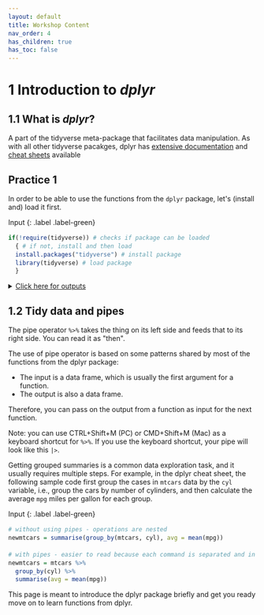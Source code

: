 ```yaml
---
layout: default
title: Workshop Content 
nav_order: 4
has_children: true
has_toc: false 
---
```


# 1 Introduction to *dplyr*

## 1.1 What is *dplyr*?

A part of the tidyverse meta-package that facilitates data manipulation.
As with all other tidyverse pacakges, dplyr has <a href="https://dplyr.tidyverse.org/" target="_blank">extensive documentation</a> and <a href="https://www.rstudio.com/wp-content/uploads/2015/02/data-wrangling-cheatsheet.pdf" target="_blank">cheat sheets</a> available


## Practice 1
In order to be able to use the functions from the `dplyr` package, let's (install and) load it first.

Input
{: .label .label-green}
```r
if(!require(tidyverse)) # checks if package can be loaded
  { # if not, install and then load
  install.packages("tidyverse") # install package
  library(tidyverse) # load package 
  }
```

<details>
	<summary><u>Click here for outputs</u></summary>
	<div style="border: thin grey 1px; background-color: #eeebee; padding:15px;">
		<p>If package already installed and can be loaded:</p>
	    <img style="margin-left:1px; margin-bottom:10px" src="images/load_tidyverse.png" />
	    <br/>
	    <p>If package not installed:</p>
	    <img style="margin-left:1px; margin-bottom:10px" src="images/load_tidyverse_installation.png" />
    </div>
</details>


## 1.2 Tidy data and pipes

The pipe operator `%>%` takes the thing on its left side and feeds that to its right side. You can read it as "then".

The use of pipe operator is based on some patterns shared by most of the functions from the dplyr package:
* The input is a data frame, which is usually the first argument for a function.
* The output is also a data frame.  

Therefore, you can pass on the output from a function as input for the next function.


Note: you can use CTRL+Shift+M (PC) or CMD+Shift+M (Mac) as a keyboard shortcut for `%>%`. If you use the keyboard shortcut, your pipe will look like this `|>`.

Getting grouped summaries is a common data exploration task, and it usually requires multiple steps. For example, in the dplyr cheat sheet, the following sample code first group the cases in `mtcars` data by the `cyl` variable, i.e., group the cars by number of cylinders, and then calculate the average `mpg` miles per gallon for each group. 

Input
{: .label .label-green}
```r
# without using pipes - operations are nested
newmtcars = summarise(group_by(mtcars, cyl), avg = mean(mpg))

# with pipes - easier to read because each command is separated and in order
newmtcars = mtcars %>% 
  group_by(cyl) %>%
  summarise(avg = mean(mpg))


```


This page is meant to introduce the dplyr package briefly and get you ready move on to learn functions from dplyr.  
